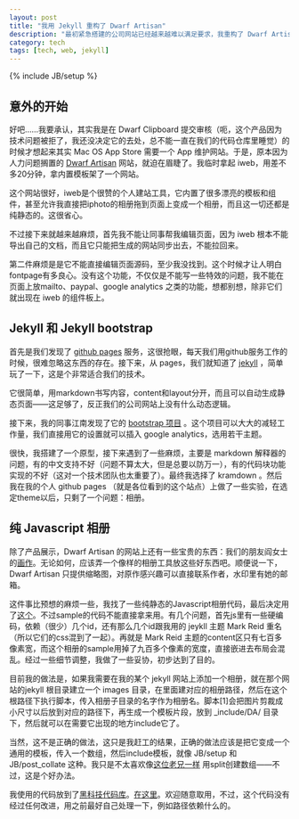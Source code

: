 ```yaml
---
layout: post
title: "我用 Jekyll 重构了 Dwarf Artisan"
description: "最初紧急搭建的公司网站已经越来越难以满足要求，我重构了 Dwarf Artisan 的网站。"
category: tech
tags: [tech, web, jekyll]
---
```

{% include JB/setup %}

## 意外的开始

好吧……我要承认，其实我是在 Dwarf Clipboard 提交审核（呃，这个产品因为技术问题被拒了，我还没决定它的去处，总不能一直在我们的代码仓库里睡觉）的时候才想起来其实 Mac OS App Store 需要一个 App 维护网站。于是，原本因为人力问题搁置的 [Dwarf Artisan](http://dwarf-artisan.com) 网站，就迫在眉睫了。我临时拿起 iweb，用差不多20分钟，拿内置模板架了一个网站。

这个网站很好，iweb是个很赞的个人建站工具，它内置了很多漂亮的模板和组件，甚至允许我直接把iphoto的相册拖到页面上变成一个相册，而且这一切还都是纯静态的。这很省心。

不过接下来就越来越麻烦，首先我不能让同事帮我编辑页面，因为 iweb 根本不能导出自己的文档，而且它只能把生成的网站同步出去，不能拉回来。

第二件麻烦是是它不能直接编辑页面源码，至少我没找到。这个时候才让人明白fontpage有多良心。没有这个功能，不仅仅是不能写一些特效的问题，我不能在页面上放mailto、paypal、google analytics 之类的功能，想都别想，除非它们就出现在 iweb 的组件板上。

## Jekyll 和 Jekyll bootstrap

首先是我们发现了 [github pages](http://pages.github.com) 服务，这很抢眼，每天我们用github服务工作的时候，很难忽略这东西的存在。接下来，从 pages，我们就知道了 [jekyll](https://github.com/mojombo/jekyll) ，简单玩了一下，这是个非常适合我们的技术。

它很简单，用markdown书写内容，content和layout分开，而且可以自动生成静态页面——这足够了，反正我们的公司网站上没有什么动态逻辑。

接下来，我的同事江南发现了它的 [bootstrap 项目](http://jekyllbootstrap.com/) 。这个项目可以大大的减轻工作量，我们直接用它的设置就可以插入 google analytics，选用若干主题。

很快，我搭建了一个原型，接下来遇到了一些麻烦，主要是 markdown 解释器的问题，有的中文支持不好（问题不算太大，但是总要以防万一），有的代码块功能实现的不好（这对一个技术团队也太重要了）。最终我选择了 kramdown 。然后我在我的个人 github pages （就是各位看到的这个站点）上做了一些实验，在选定theme以后，只剩了一个问题：相册。

## 纯 Javascript 相册

除了产品展示，Dwarf Artisan 的网站上还有一些宝贵的东西：我们的朋友阎女士的[画作](http://dwarf-artisan.com/columns/art/)。无论如何，应该弄一个像样的相册工具放这些好东西吧。顺便说一下，Dwarf Artisan 只提供缩略图，对原作感兴趣可以直接联系作者，水印里有她的邮箱。

这件事比预想的麻烦一些，我找了一些纯静态的Javascript相册代码，最后决定用了[这个](http://www.twospy.com/galleriffic/index.html)。不过sample的代码不能直接拿来用。有几个问题，首先js里有一些硬编码，依赖（很少）几个id，还有那么几个id跟我用的 jeykll 主题 Mark Reid 重名（所以它们的css混到了一起）。再就是 Mark Reid 主题的content区只有七百多像素宽，而这个相册的sample用掉了九百多个像素的宽度，直接嵌进去布局会混乱。经过一些细节调整，我做了一些妥协，初步达到了目的。

目前我的做法是，如果我需要在我的某个 jekyll 网站上添加一个相册，就在那个网站的jekyll 根目录建立一个 images 目录，在里面建对应的相册路径，然后在这个根路径下执行脚本，传入相册子目录的名字作为相册名。脚本[1]会把图片剪裁成小尺寸以后放到对应的路径下，再生成一个模板片段，放到 _include/DA/ 目录下，然后就可以在需要它出现的地方include它了。

当然，这不是正确的做法，这只是我赶工的结果，正确的做法应该是把它变成一个通用的模板，传入一个数组，然后include模板，就像 JB/setup 和 JB/post_collate 这种。我只是不太喜欢像[这位老兄一样](https://groups.google.com/forum/?fromgroups=#!topic/liquid-templates/qwE5hWk-Kik) 用split创建数组——不过，这是个好办法。

我使用的代码放到了[黑科技代码库](https://github.com/Dwarfartisan/BlackCookbook/)。[在这里](https://github.com/Dwarfartisan/BlackCookbook/tree/master/ruby/jekyll-galleriffic)。欢迎随意取用，不过，这个代码没有经过任何改进，用之前最好自己处理一下，例如路径依赖什么的。

[^1]: 好吧，我去掉了“自动”两个字，作为十年的Python用户得瑟自己会这种脚本也太逊了，哪怕这是我写的第三个还是第四个ruby脚本（不算去年写过的两千行puppet）……

